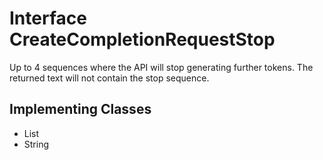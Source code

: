

# Interface CreateCompletionRequestStop

Up to 4 sequences where the API will stop generating further tokens. The returned text will not contain the stop sequence. 
## Implementing Classes

* List<String>
* String


